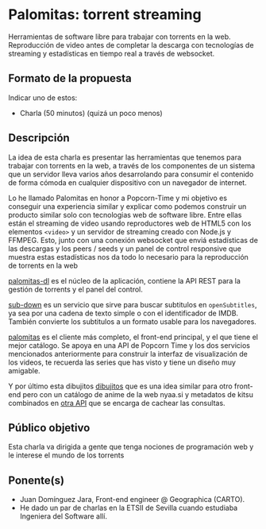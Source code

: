 # Palomitas: torrent streaming

Herramientas de software libre para trabajar con torrents en la web.
Reproducción de video antes de completar la descarga con tecnologías de streaming y estadísticas en tiempo real a través de websocket.

## Formato de la propuesta

Indicar uno de estos:

* Charla (50 minutos) (quizá un poco menos)

## Descripción

La idea de esta charla es presentar las herramientas que tenemos para trabajar con torrents en la web, a través de los componentes de un sistema que un servidor lleva varios años desarrolando para consumir el contenido de forma cómoda en cualquier dispositivo con un navegador de internet.

Lo he llamado Palomitas en honor a Popcorn-Time y mi objetivo es conseguir una experiencia similar y explicar como podemos construir un producto similar solo con tecnologias web de software libre. Entre ellas están el streaming de video usando reproductores web de HTML5 con los elementos `<video>` y un servidor de streaming creado con Node.js y FFMPEG. Esto, junto con una conexión websocket que enviá estadísticas de las descargas y los peers / seeds y un panel de control responsive que muestra estas estadísticas nos da todo lo necesario para la reproducción de torrents en la web

[palomitas-dl](https://github.com/juandjara/palomitas-dl) es el núcleo de la aplicación, contiene la API REST para la gestión de torrents y el panel del control.

[sub-down](https://github.com/juandjara/sub-down) es un servicio que sirve para buscar subtitulos en `openSubtitles`, ya sea por una cadena de texto simple o con el identificador de IMDB. También convierte los subtitulos a un formato usable para los navegadores.

[palomitas](https://github.com/juandjara/palomitas) es el cliente más completo, el front-end principal, y el que tiene el mejor catálogo. Se apoya en una API de Popcorn Time y los dos servicios mencionados anteriormente para construir la interfaz de visualización de los videos, te recuerda las series que has visto y tiene un diseño muy amigable.

Y por último esta dibujitos [dibujitos](https://github.com/juandjara/dibujitos) que es una idea similar para otro front-end pero con un catálogo de anime de la web nyaa.si y metadatos de kitsu combinados en [otra API](https://github.com/juandjara/dibujitos-api) que se encarga de cachear las consultas.

## Público objetivo

Esta charla va dirigida a gente que tenga nociones de programación web y le interese el mundo de los torrents

## Ponente(s)

* Juan Domínguez Jara, Front-end engineer @ Geographica (CARTO).
* He dado un par de charlas en la ETSII de Sevilla cuando estudiaba Ingeniera del Software allí.

